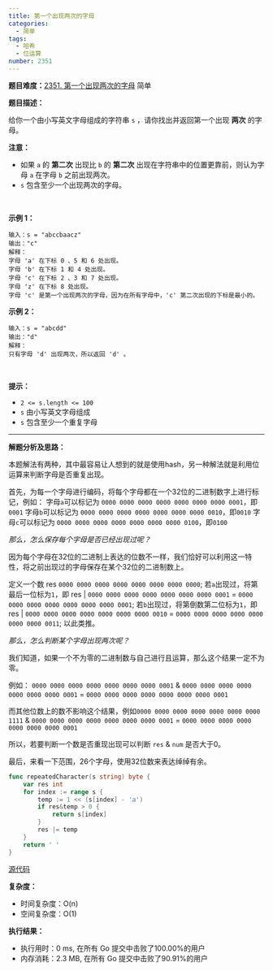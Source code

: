```yaml
---
title: 第一个出现两次的字母
categories:
  - 简单
tags:
  - 哈希
  - 位运算
number: 2351
---
```


**题目难度：**[2351. 第一个出现两次的字母](https://leetcode.cn/problems/first-letter-to-appear-twice/description/) 简单

**题目描述：**

<p>给你一个由小写英文字母组成的字符串 <code>s</code> ，请你找出并返回第一个出现 <strong>两次</strong> 的字母。</p>

<p><strong>注意：</strong></p>

<ul>
 <li>如果 <code>a</code> 的 <strong>第二次</strong> 出现比 <code>b</code> 的 <strong>第二次</strong> 出现在字符串中的位置更靠前，则认为字母 <code>a</code> 在字母 <code>b</code> 之前出现两次。</li>
 <li><code>s</code> 包含至少一个出现两次的字母。</li>
</ul>

<p>&nbsp;</p>

<p><strong>示例 1：</strong></p>

```
输入：s = "abccbaacz" 
输出："c" 
解释：
字母 'a' 在下标 0 、5 和 6 处出现。 
字母 'b' 在下标 1 和 4 处出现。 
字母 'c' 在下标 2 、3 和 7 处出现。 
字母 'z' 在下标 8 处出现。 
字母 'c' 是第一个出现两次的字母，因为在所有字母中，'c' 第二次出现的下标是最小的。
```

<p><strong>示例 2：</strong></p>

```
输入：s = "abcdd"
输出："d"
解释：
只有字母 'd' 出现两次，所以返回 'd' 。
```

<p>&nbsp;</p>

<p><strong>提示：</strong></p>

<ul>
 <li><code>2 &lt;= s.length &lt;= 100</code></li>
 <li><code>s</code> 由小写英文字母组成</li>
 <li><code>s</code> 包含至少一个重复字母</li>
</ul>

---
**解题分析及思路：**

本题解法有两种，其中最容易让人想到的就是使用hash，另一种解法就是利用位运算来判断字母是否重复出现。

首先，为每一个字母进行编码，将每个字母都在一个32位的二进制数字上进行标记，例如：
字母`a`可以标记为  `0000 0000 0000 0000 0000 0000 0000 0001`，即`0001`
字母`b`可以标记为  `0000 0000 0000 0000 0000 0000 0000 0010`，即`0010`
字母`c`可以标记为  `0000 0000 0000 0000 0000 0000 0000 0100`，即`0100`

*那么，怎么保存每个字母是否已经出现过呢？*

因为每个字母在32位的二进制上表达的位数不一样，我们恰好可以利用这一特性，将之前出现过的字母保存在某个32位的二进制数上。

定义一个数 res `0000 0000 0000 0000 0000 0000 0000 0000`;
若`a`出现过，将第最后一位标为`1`，即 res | `0000 0000 0000 0000 0000 0000 0000 0001` = `0000 0000 0000 0000 0000 0000 0000 0001`;
若`b`出现过，将第倒数第二位标为`1`，即 res | `0000 0000 0000 0000 0000 0000 0000 0010` = `0000 0000 0000 0000 0000 0000 0000 0011`;
以此类推。

*那么，怎么判断某个字母出现两次呢？*

我们知道，如果一个不为零的二进制数与自己进行且运算，那么这个结果一定不为零。

例如： `0000 0000 0000 0000 0000 0000 0000 0001` &  `0000 0000 0000 0000 0000 0000 0000 0001` =  `0000 0000 0000 0000 0000 0000 0000 0001`

而其他位数上的数不影响这个结果，例如`0000 0000 0000 0000 0000 0000 0000 1111` &  `0000 0000 0000 0000 0000 0000 0000 0001` =  `0000 0000 0000 0000 0000 0000 0000 0001`

所以，若要判断一个数是否重现出现可以判断 `res` & `num` 是否大于0。


最后，来看一下范围，26个字母，使用32位数来表达绰绰有余。

```go
func repeatedCharacter(s string) byte {
	var res int
	for index := range s {
		temp := 1 << (s[index] - 'a')
		if res&temp > 0 {
			return s[index]
		}
		res |= temp
	}
	return ' '
}
```



[源代码](https://github.com/lomtom/algorithm-go/blob/main/leetcode/2351第一个出现两次的字母_test.go)

**复杂度：**
- 时间复杂度：O(n)
- 空间复杂度：O(1)

**执行结果：**

- 执行用时：0 ms, 在所有 Go 提交中击败了100.00%的用户
- 内存消耗：2.3 MB, 在所有 Go 提交中击败了90.91%的用户
